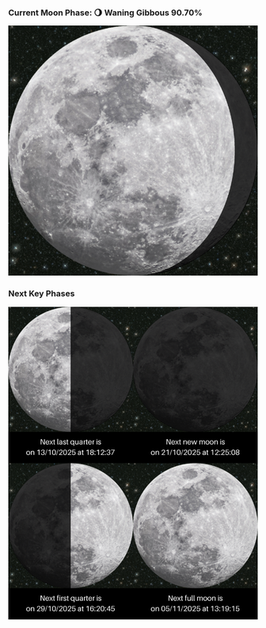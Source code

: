 ### Current Moon Phase: 🌖 Waning Gibbous 90.70%
![Moon Phase](moonphase.png)
### Next Key Phases
![Gallery](gallery.png)